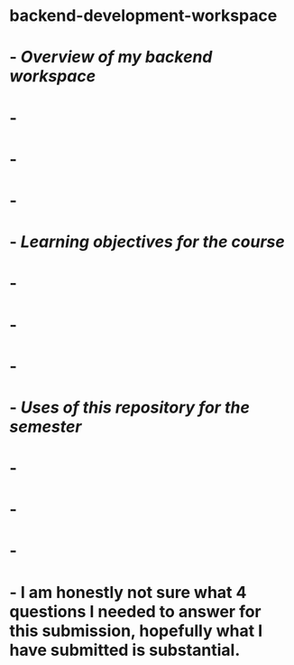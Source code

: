 # backend-development-workspace

#  - *Overview of my backend workspace* 

# -
# -
# -







#  - *Learning objectives for the course*

# -
# -
# -






#  - *Uses of this repository for the semester*

# -
# -
# -


# - I am honestly not sure what 4 questions I needed to answer for this submission, hopefully what I have submitted is substantial.
